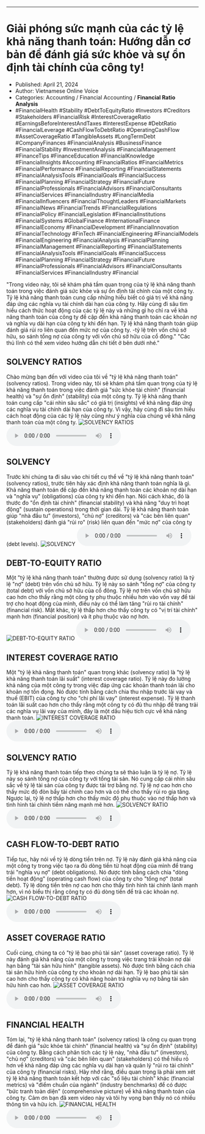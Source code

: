 
---

# Giải phóng sức mạnh của các tỷ lệ khả năng thanh toán: Hướng dẫn cơ bản để đánh giá sức khỏe và sự ổn định tài chính của công ty!

- Published: April 21, 2024
- Author: Vietnamese Online Voice
- Categories: Accounting / Financial Accounting / **Financial Ratio Analysis**
- #FinancialHealth #Stability #DebtToEquityRatio #Investors #Creditors #Stakeholders #FinancialRisk #InterestCoverageRatio #EarningsBeforeInterestAndTaxes #InterestExpense #DebtRatio #FinancialLeverage #CashFlowToDebtRatio #OperatingCashFlow #AssetCoverageRatio #TangibleAssets #LongTermDebt #CompanyFinances #FinancialAnalysis #BusinessFinance #FinancialStability #InvestmentAnalysis #FinancialManagement #FinanceTips #FinanceEducation #FinancialKnowledge #FinancialInsights #Accounting #FinancialRatios #FinancialMetrics #FinancialPerformance #FinancialReporting #FinancialStatements #FinancialAnalysisTools #FinancialGoals #FinancialSuccess #FinancialPlanning #FinancialStrategy #FinancialFuture #FinancialProfessionals #FinancialAdvisors #FinancialConsultants #FinancialServices #FinancialIndustry #FinancialMedia #FinancialInfluencers #FinancialThoughtLeaders #FinancialMarkets #FinancialNews #FinancialTrends #FinancialRegulations #FinancialPolicy #FinancialLegislation #FinancialInstitutions #FinancialSystems #GlobalFinance #InternationalFinance #FinancialEconomy #FinancialDevelopment #FinancialInnovation #FinancialTechnology #FinTech #FinancialEngineering #FinancialModels #FinancialEngineering #FinancialAnalysis #FinancialPlanning #FinancialManagement #FinancialReporting #FinancialStatements #FinancialAnalysisTools #FinancialGoals #FinancialSuccess #FinancialPlanning #FinancialStrategy #FinancialFuture #FinancialProfessionals #FinancialAdvisors #FinancialConsultants #FinancialServices #FinancialIndustry #Financial

"Trong video này, tôi sẽ khám phá tầm quan trọng của tỷ lệ khả năng thanh toán trong việc đánh giá sức khỏe và sự ổn định tài chính của một công ty. Tỷ lệ khả năng thanh toán cung cấp những hiểu biết có giá trị về khả năng đáp ứng các nghĩa vụ tài chính dài hạn của công ty. Hãy cùng đi sâu tìm hiểu cách thức hoạt động của các tỷ lệ này và những gì họ chỉ ra về khả năng thanh toán của công ty đề cập đến khả năng thanh toán các khoản nợ và nghĩa vụ dài hạn của công ty khi đến hạn. Tỷ lệ khả năng thanh toán giúp đánh giá rủi ro liên quan đến mức nợ của công ty. -tỷ lệ trên vốn chủ sở hữu, so sánh tổng nợ của công ty với vốn chủ sở hữu của cổ đông." "Các thủ lĩnh có thể xem video hướng dẫn chi tiết ở bên dưới nhé."


## SOLVENCY RATIOS

Chào mừng bạn đến với video của tôi về "tỷ lệ khả năng thanh toán" (solvency ratios). Trong video này, tôi sẽ khám phá tầm quan trọng của tỷ lệ khả năng thanh toán trong việc đánh giá "sức khỏe tài chính" (financial health) và "sự ổn định" (stability) của một công ty. Tỷ lệ khả năng thanh toán cung cấp "cái nhìn sâu sắc" có giá trị (insights) về khả năng đáp ứng các nghĩa vụ tài chính dài hạn của công ty. Vì vậy, hãy cùng đi sâu tìm hiểu cách hoạt động của các tỷ lệ này cũng như ý nghĩa của chúng về khả năng thanh toán của một công ty.
![SOLVENCY RATIOS](https://http-archiver-apis-production-80.schnworks.com/storage/images/transitions/2024-04-21/transition-12777149499-Montserrat-Regular-673AB7.jpg)
<audio controls>
    <source src="https://http-archiver-apis-production-80.schnworks.com/storage/audio/file-14235776187.mp3" type="audio/mpeg">
</audio>



## SOLVENCY

Trước khi chúng ta đi sâu vào chi tiết cụ thể về "tỷ lệ khả năng thanh toán" (solvency ratios), trước tiên hãy xác định khả năng thanh toán nghĩa là gì. Khả năng thanh toán đề cập đến khả năng thanh toán các khoản nợ dài hạn và "nghĩa vụ" (obligations) của công ty khi đến hạn. Nói cách khác, đó là thước đo "ổn định tài chính" (financial stability) và khả năng "duy trì hoạt động" (sustain operations) trong thời gian dài. Tỷ lệ khả năng thanh toán giúp "nhà đầu tư" (investors), "chủ nợ" (creditors) và "các bên liên quan" (stakeholders) đánh giá "rủi ro" (risk) liên quan đến "mức nợ" của công ty (debt levels).
![SOLVENCY](https://http-archiver-apis-production-80.schnworks.com/storage/images/transitions/2024-04-21/transition--7283947768-Montserrat-Regular-303F9F.jpg)
<audio controls>
    <source src="https://http-archiver-apis-production-80.schnworks.com/storage/audio/file-8290436563.mp3" type="audio/mpeg">
</audio>



## DEBT-TO-EQUITY RATIO

Một "tỷ lệ khả năng thanh toán" thường được sử dụng (solvency ratio) là tỷ lệ "nợ" (debt) trên vốn chủ sở hữu. Tỷ lệ này so sánh "tổng nợ" của công ty (total debt) với vốn chủ sở hữu của cổ đông. Tỷ lệ nợ trên vốn chủ sở hữu cao hơn cho thấy rằng một công ty phụ thuộc nhiều hơn vào vốn vay để tài trợ cho hoạt động của mình, điều này có thể làm tăng "rủi ro tài chính" (financial risk). Mặt khác, tỷ lệ thấp hơn cho thấy công ty có "vị trí tài chính" mạnh hơn (financial position) và ít phụ thuộc vào nợ hơn.
![DEBT-TO-EQUITY RATIO](https://http-archiver-apis-production-80.schnworks.com/storage/images/transitions/2024-04-21/transition--11524275918-Montserrat-SemiBold-512DA8.jpg)
<audio controls>
    <source src="https://http-archiver-apis-production-80.schnworks.com/storage/audio/file-2897965028.mp3" type="audio/mpeg">
</audio>



## INTEREST COVERAGE RATIO

Một "tỷ lệ khả năng thanh toán" quan trọng khác (solvency ratio) là "tỷ lệ khả năng thanh toán lãi suất" (interest coverage ratio). Tỷ lệ này đo lường khả năng của một công ty trong việc đáp ứng các khoản thanh toán lãi cho khoản nợ tồn đọng. Nó được tính bằng cách chia thu nhập trước lãi vay và thuế (EBIT) của công ty cho "chi phí lãi vay" (interest expense). Tỷ lệ thanh toán lãi suất cao hơn cho thấy rằng một công ty có đủ thu nhập để trang trải các nghĩa vụ lãi vay của mình, đây là một dấu hiệu tích cực về khả năng thanh toán.
![INTEREST COVERAGE RATIO](https://http-archiver-apis-production-80.schnworks.com/storage/images/transitions/2024-04-21/transition--64909111-Montserrat-Regular-673AB7.jpg)
<audio controls>
    <source src="https://http-archiver-apis-production-80.schnworks.com/storage/audio/file-18962196267.mp3" type="audio/mpeg">
</audio>



## SOLVENCY RATIO

Tỷ lệ khả năng thanh toán tiếp theo chúng ta sẽ thảo luận là tỷ lệ nợ. Tỷ lệ này so sánh tổng nợ của công ty với tổng tài sản. Nó cung cấp cái nhìn sâu sắc về tỷ lệ tài sản của công ty được tài trợ bằng nợ. Tỷ lệ nợ cao hơn cho thấy mức độ đòn bẩy tài chính cao hơn và có thể cho thấy rủi ro gia tăng. Ngược lại, tỷ lệ nợ thấp hơn cho thấy mức độ phụ thuộc vào nợ thấp hơn và tình hình tài chính tiềm năng mạnh mẽ hơn.
![SOLVENCY RATIO](https://http-archiver-apis-production-80.schnworks.com/storage/images/transitions/2024-04-21/transition--14976895161-Montserrat-ExtraBold-283593.jpg)
<audio controls>
    <source src="https://http-archiver-apis-production-80.schnworks.com/storage/audio/file-50112682670.mp3" type="audio/mpeg">
</audio>



## CASH FLOW-TO-DEBT RATIO

Tiếp tục, hãy nói về tỷ lệ dòng tiền trên nợ. Tỷ lệ này đánh giá khả năng của một công ty trong việc tạo ra đủ dòng tiền từ hoạt động của mình để trang trải "nghĩa vụ nợ" (debt obligations). Nó được tính bằng cách chia "dòng tiền hoạt động" (operating cash flow) của công ty cho "tổng nợ" (total debt). Tỷ lệ dòng tiền trên nợ cao hơn cho thấy tình hình tài chính lành mạnh hơn, vì nó biểu thị rằng công ty có đủ dòng tiền để trả các khoản nợ.
![CASH FLOW-TO-DEBT RATIO](https://http-archiver-apis-production-80.schnworks.com/storage/images/transitions/2024-04-21/transition-12198947506-Montserrat-Thin-9C27B0.jpg)
<audio controls>
    <source src="https://http-archiver-apis-production-80.schnworks.com/storage/audio/file-38707938383.mp3" type="audio/mpeg">
</audio>



## ASSET COVERAGE RATIO

Cuối cùng, chúng ta có "tỷ lệ bao phủ tài sản" (asset coverage ratio). Tỷ lệ này đánh giá khả năng của một công ty trong việc trang trải khoản nợ dài hạn bằng "tài sản hữu hình" (tangible assets). Nó được tính bằng cách chia tài sản hữu hình của công ty cho khoản nợ dài hạn. Tỷ lệ bao phủ tài sản cao hơn cho thấy công ty có khả năng hoàn trả nghĩa vụ nợ bằng tài sản hữu hình cao hơn.
![ASSET COVERAGE RATIO](https://http-archiver-apis-production-80.schnworks.com/storage/images/transitions/2024-04-21/transition--6870782326-Montserrat-Thin-512DA8.jpg)
<audio controls>
    <source src="https://http-archiver-apis-production-80.schnworks.com/storage/audio/file-14911294234.mp3" type="audio/mpeg">
</audio>



## FINANCIAL HEALTH

Tóm lại, "tỷ lệ khả năng thanh toán" (solvency ratios) là công cụ quan trọng để đánh giá "sức khỏe tài chính" (financial health) và "sự ổn định" (stability) của công ty. Bằng cách phân tích các tỷ lệ này, "nhà đầu tư" (investors), "chủ nợ" (creditors) và "các bên liên quan" (stakeholders) có thể hiểu rõ hơn về khả năng đáp ứng các nghĩa vụ dài hạn và quản lý "rủi ro tài chính" của công ty (financial risks). Hãy nhớ rằng, điều quan trọng là phải xem xét tỷ lệ khả năng thanh toán kết hợp với các "số liệu tài chính" khác (financial metrics) và "điểm chuẩn của ngành" (industry benchmarks) để có được "bức tranh toàn diện" (comprehensive picture) về khả năng thanh toán của công ty. Cảm ơn bạn đã xem video này và tôi hy vọng bạn thấy nó có nhiều thông tin và hữu ích.
![FINANCIAL HEALTH](https://http-archiver-apis-production-80.schnworks.com/storage/images/transitions/2024-04-21/transition--32708334330-Montserrat-Black-4A148C.jpg)
<audio controls>
    <source src="https://http-archiver-apis-production-80.schnworks.com/storage/audio/file-4603671503.mp3" type="audio/mpeg">
</audio>

